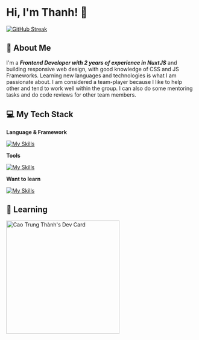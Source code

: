 
# Hi, I'm Thanh! 👋

[![GitHub Streak](https://streak-stats.demolab.com?user=ThanhCao98&theme=dark&hide_border=true&border_radius=4)](https://git.io/streak-stats)

## 🌵 About Me
I'm a ***Frontend Developer with 2 years of experience in NuxtJS*** and building responsive web design, with good knowledge of CSS and JS Frameworks. Learning new languages and technologies is what I am passionate about. I am considered a team-player because I like to help other and tend to work well within the group. I can also do some mentoring tasks and do code reviews for other team members.


## 💻 My Tech Stack

**Language & Framework**

[![My Skills](https://skillicons.dev/icons?i=html,css,js,vue,react,nuxtjs,nextjs,tailwind,bootstrap,typescript)](https://skillicons.dev)

**Tools**

[![My Skills](https://skillicons.dev/icons?i=vscode,atom,postman,vercel,netlify,git,github,mysql,codepen,figma)](https://skillicons.dev)

**Want to learn**

[![My Skills](https://skillicons.dev/icons?i=blender,threejs,docker,solidjs,vite)](https://skillicons.dev)

## 📗 Learning
<a href="https://app.daily.dev/caotrungthanh"><img src="https://api.daily.dev/devcards/3b64047c65e8443aa71d150de800dfee.png?r=l17" width="300" alt="Cao Trung Thành's Dev Card"/></a>
